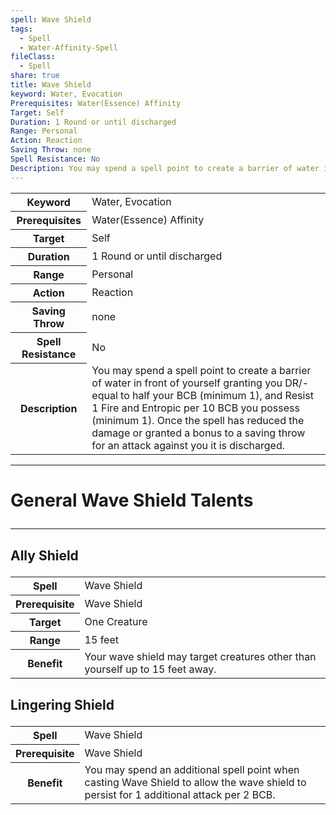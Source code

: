 ```yaml
---
spell: Wave Shield
tags:
  - Spell
  - Water-Affinity-Spell
fileClass:
  - Spell
share: true
title: Wave Shield
keyword: Water, Evocation
Prerequisites: Water(Essence) Affinity
Target: Self
Duration: 1 Round or until discharged
Range: Personal
Action: Reaction
Saving Throw: none
Spell Resistance: No
Description: You may spend a spell point to create a barrier of water in front of yourself granting you DR/- equal to half your BCB (minimum 1), and Resist 1 Fire and Entropic per 10 BCB you possess (minimum 1). Once the spell has reduced the damage or granted a bonus to a saving throw for an attack against you it is discharged.
---
```


<p><span dir="ltr" style="overflow-x: auto;"><table><tbody><tr><th dir="ltr">Keyword</th><td dir="ltr">Water, Evocation</td></tr><tr><th dir="ltr">Prerequisites</th><td dir="ltr">Water(Essence) Affinity</td></tr><tr><th dir="ltr">Target</th><td dir="ltr">Self</td></tr><tr><th dir="ltr">Duration</th><td dir="ltr">1 Round or until discharged</td></tr><tr><th dir="ltr">Range</th><td dir="ltr">Personal</td></tr><tr><th dir="ltr">Action</th><td dir="ltr">Reaction</td></tr><tr><th dir="ltr">Saving Throw</th><td dir="ltr">none</td></tr><tr><th dir="ltr">Spell Resistance</th><td dir="ltr">No</td></tr><tr><th dir="ltr">Description</th><td dir="ltr">You may spend a spell point to create a barrier of water in front of yourself granting you DR/- equal to half your BCB (minimum 1), and Resist 1 Fire and Entropic per 10 BCB you possess (minimum 1). Once the spell has reduced the damage or granted a bonus to a saving throw for an attack against you it is discharged.</td></tr></tbody></table></span></p><span><span><hr></span></span><h1><span><p dir="auto">General Wave Shield Talents</p></span></h1><span><span><hr></span></span><h2><span><p dir="auto">Ally Shield</p></span></h2><p><span dir="ltr" style="overflow-x: auto;"><table><tbody><tr><th dir="ltr">Spell</th><td dir="ltr">Wave Shield</td></tr><tr><th dir="ltr">Prerequisite</th><td dir="ltr">Wave Shield</td></tr><tr><th dir="ltr">Target</th><td dir="ltr">One Creature</td></tr><tr><th dir="ltr">Range</th><td dir="ltr">15 feet</td></tr><tr><th dir="ltr">Benefit</th><td dir="ltr">Your wave shield may target creatures other than yourself up to 15 feet away.</td></tr></tbody></table></span></p><h2><span><p dir="auto">Lingering Shield</p></span></h2><p><span dir="ltr" style="overflow-x: auto;"><table><tbody><tr><th dir="ltr">Spell</th><td dir="ltr">Wave Shield</td></tr><tr><th dir="ltr">Prerequisite</th><td dir="ltr">Wave Shield</td></tr><tr><th dir="ltr">Benefit</th><td dir="ltr">You may spend an additional spell point when casting Wave Shield to allow the wave shield to persist for 1 additional attack per 2 BCB.</td></tr></tbody></table></span></p>